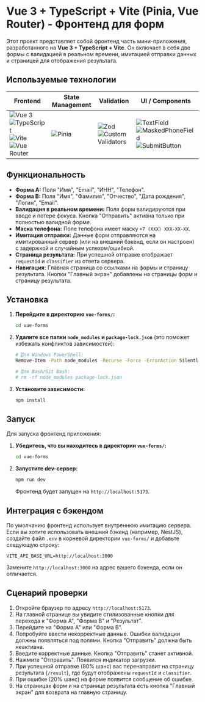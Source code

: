 # Vue 3 + TypeScript + Vite (Pinia, Vue Router) - Фронтенд для форм

Этот проект представляет собой фронтенд часть мини-приложения, разработанного на **Vue 3 + TypeScript + Vite**. Он включает в себя две формы с валидацией в реальном времени, имитацией отправки данных и страницей для отображения результата.

## Используемые технологии

| Frontend | State Management | Validation | UI / Components |
|---|---|---|---|
| ![Vue 3](https://img.shields.io/badge/Vue.js-35495E?logo=vue.js&logoColor=4FC08D) ![TypeScript](https://img.shields.io/badge/TypeScript-3178C6?logo=typescript&logoColor=white) ![Vite](https://img.shields.io/badge/Vite-646CFF?logo=vite&logoColor=white) ![Vue Router](https://img.shields.io/badge/Vue_Router-4FC08D?logo=vue.js&logoColor=white) | ![Pinia](https://img.shields.io/badge/Pinia-FFD859?logo=vue.js&logoColor=4FC08D) | ![Zod](https://img.shields.io/badge/Zod-3E67B1?logo=zod&logoColor=white) ![Custom Validators](https://img.shields.io/badge/Custom_Validators-000000?logo=checkmarx&logoColor=white) | ![TextField](https://img.shields.io/badge/TextField-42B883?logo=vue.js&logoColor=white) ![MaskedPhoneField](https://img.shields.io/badge/MaskedPhoneField-42B883?logo=vue.js&logoColor=white) ![SubmitButton](https://img.shields.io/badge/SubmitButton-42B883?logo=vue.js&logoColor=white) |


## Функциональность

-   **Форма A:** Поля "Имя", "Email", "ИНН", "Телефон".
-   **Форма B:** Поля "Имя", "Фамилия", "Отчество", "Дата рождения", "Логин", "Email".
-   **Валидация в реальном времени:** Поля форм валидируются при вводе и потере фокуса. Кнопка "Отправить" активна только при полностью валидной форме.
-   **Маска телефона:** Поле телефона имеет маску `+7 (XXX) XXX-XX-XX`.
-   **Имитация отправки:** Данные форм отправляются на имитированный сервер (или на внешний бэкенд, если он настроен) с задержкой и случайным успехом/ошибкой.
-   **Страница результата:** При успешной отправке отображает `requestId` и `classifier` из ответа сервера.
-   **Навигация:** Главная страница со ссылками на формы и страницу результата. Кнопки "Главный экран" добавлены на страницы форм и страницу результата.

## Установка

1.  **Перейдите в директорию `vue-forms/`:**
    ```bash
    cd vue-forms
    ```
2.  **Удалите все папки `node_modules` и `package-lock.json`** (это поможет избежать конфликтов зависимостей):
    ```bash
    # Для Windows PowerShell:
    Remove-Item -Path node_modules -Recurse -Force -ErrorAction SilentlyContinue; Remove-Item -Path package-lock.json -ErrorAction SilentlyContinue

    # Для Bash/Git Bash:
    # rm -rf node_modules package-lock.json
    ```
3.  **Установите зависимости:**
    ```bash
    npm install
    ```

## Запуск

Для запуска фронтенд приложения:

1.  **Убедитесь, что вы находитесь в директории `vue-forms/`:**
    ```bash
    cd vue-forms
    ```
2.  **Запустите dev-сервер:**
    ```bash
    npm run dev
    ```
    Фронтенд будет запущен на `http://localhost:5173`.

## Интеграция с бэкендом

По умолчанию фронтенд использует внутреннюю имитацию сервера. Если вы хотите использовать внешний бэкенд (например, NestJS), создайте файл `.env` в корневой директории `vue-forms/` и добавьте следующую строку:

```
VITE_API_BASE_URL=http://localhost:3000
```
Замените `http://localhost:3000` на адрес вашего бэкенда, если он отличается.

## Сценарий проверки

1.  Откройте браузер по адресу `http://localhost:5173`.
2.  На главной странице вы увидите стилизованные кнопки для перехода к "Форма A", "Форма B" и "Результат".
3.  Перейдите на "Форма A" или "Форма B".
4.  Попробуйте ввести некорректные данные. Ошибки валидации должны появляться под полями. Кнопка "Отправить" должна быть неактивна.
5.  Введите корректные данные. Кнопка "Отправить" станет активной.
6.  Нажмите "Отправить". Появится индикатор загрузки.
7.  При успешной отправке (80% шанс) вас перенаправит на страницу результата (`/result`), где будут отображены `requestId` и `classifier`.
8.  При ошибке (20% шанс) на форме появится сообщение об ошибке.
9.  На страницах форм и на странице результата есть кнопка "Главный экран" для возврата на главную страницу.
